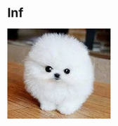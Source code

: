 # Inf
<img src="https://github.com/MelissaGRA/Inf/blob/main/Imagenes/e39a48eddff28efb01da216ef7fea6fc--teacup-pomeranian-puppy-pomeranian-for-adoption.jpg" alt="perrito" widht= "100%"/>
